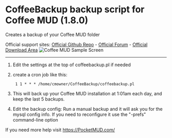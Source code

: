 # CoffeeBackup backup script for Coffee MUD (1.8.0)
Creates a backup of your Coffee MUD folder

Official support sites: [Official Github Repo](https://github.com/fstltna/CoffeeBackup) - [Official Forum](https://pocketmud.com/index.php/forum/server-utils)  - [Official Download Area](https://pocketmud.com/index.php/download-upload/category/4-servers)
![Coffee MUD Sample Screen](https://pocketmud.com/coffee_mud.png) 

---

1. Edit the settings at the top of coffeebackup.pl if needed
2. create a cron job like this:

        1 1 * * * /home/cmowner/CoffeeBackup/coffeebackup.pl

3. This will back up your Coffee MUD installation at 1:01am each day, and keep the last 5 backups.

4. Edit the backup config:
 	Run a manual backup and it will ask you for the mysql config info. If you need to reconfigure it use the "-prefs" command-line option

If you need more help visit https://PocketMUD.com/
